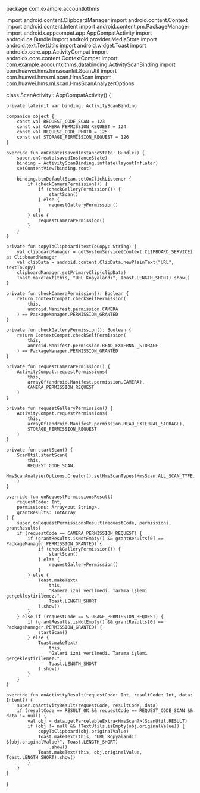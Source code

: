 package com.example.accountkithms

import android.content.ClipboardManager
import android.content.Context
import android.content.Intent
import android.content.pm.PackageManager
import androidx.appcompat.app.AppCompatActivity
import android.os.Bundle
import android.provider.MediaStore
import android.text.TextUtils
import android.widget.Toast
import androidx.core.app.ActivityCompat
import androidx.core.content.ContextCompat
import com.example.accountkithms.databinding.ActivityScanBinding
import com.huawei.hms.hmsscankit.ScanUtil
import com.huawei.hms.ml.scan.HmsScan
import com.huawei.hms.ml.scan.HmsScanAnalyzerOptions

class ScanActivity : AppCompatActivity() {

    private lateinit var binding: ActivityScanBinding

    companion object {
        const val REQUEST_CODE_SCAN = 123
        const val CAMERA_PERMISSION_REQUEST = 124
        const val REQUEST_CODE_PHOTO = 125
        const val STORAGE_PERMISSION_REQUEST = 126
    }

    override fun onCreate(savedInstanceState: Bundle?) {
        super.onCreate(savedInstanceState)
        binding = ActivityScanBinding.inflate(layoutInflater)
        setContentView(binding.root)

        binding.btnDefaultScan.setOnClickListener {
            if (checkCameraPermission()) {
                if (checkGalleryPermission()) {
                    startScan()
                } else {
                    requestGalleryPermission()
                }
            } else {
                requestCameraPermission()
            }
        }
    }

    private fun copyToClipboard(textToCopy: String) {
        val clipboardManager = getSystemService(Context.CLIPBOARD_SERVICE) as ClipboardManager
        val clipData = android.content.ClipData.newPlainText("URL", textToCopy)
        clipboardManager.setPrimaryClip(clipData)
        Toast.makeText(this, "URL Kopyalandı", Toast.LENGTH_SHORT).show()
    }

    private fun checkCameraPermission(): Boolean {
        return ContextCompat.checkSelfPermission(
            this,
            android.Manifest.permission.CAMERA
        ) == PackageManager.PERMISSION_GRANTED
    }

    private fun checkGalleryPermission(): Boolean {
        return ContextCompat.checkSelfPermission(
            this,
            android.Manifest.permission.READ_EXTERNAL_STORAGE
        ) == PackageManager.PERMISSION_GRANTED
    }

    private fun requestCameraPermission() {
        ActivityCompat.requestPermissions(
            this,
            arrayOf(android.Manifest.permission.CAMERA),
            CAMERA_PERMISSION_REQUEST
        )
    }

    private fun requestGalleryPermission() {
        ActivityCompat.requestPermissions(
            this,
            arrayOf(android.Manifest.permission.READ_EXTERNAL_STORAGE),
            STORAGE_PERMISSION_REQUEST
        )
    }

    private fun startScan() {
        ScanUtil.startScan(
            this,
            REQUEST_CODE_SCAN,
            HmsScanAnalyzerOptions.Creator().setHmsScanTypes(HmsScan.ALL_SCAN_TYPE).create()
        )
    }

    override fun onRequestPermissionsResult(
        requestCode: Int,
        permissions: Array<out String>,
        grantResults: IntArray
    ) {
        super.onRequestPermissionsResult(requestCode, permissions, grantResults)
        if (requestCode == CAMERA_PERMISSION_REQUEST) {
            if (grantResults.isNotEmpty() && grantResults[0] == PackageManager.PERMISSION_GRANTED) {
                if (checkGalleryPermission()) {
                    startScan()
                } else {
                    requestGalleryPermission()
                }
            } else {
                Toast.makeText(
                    this,
                    "Kamera izni verilmedi. Tarama işlemi gerçekleştirilemez.",
                    Toast.LENGTH_SHORT
                ).show()
            }
        } else if (requestCode == STORAGE_PERMISSION_REQUEST) {
            if (grantResults.isNotEmpty() && grantResults[0] == PackageManager.PERMISSION_GRANTED) {
                startScan()
            } else {
                Toast.makeText(
                    this,
                    "Galeri izni verilmedi. Tarama işlemi gerçekleştirilemez.",
                    Toast.LENGTH_SHORT
                ).show()
            }
        }
    }

    override fun onActivityResult(requestCode: Int, resultCode: Int, data: Intent?) {
        super.onActivityResult(requestCode, resultCode, data)
        if (resultCode == RESULT_OK && requestCode == REQUEST_CODE_SCAN && data != null) {
            val obj = data.getParcelableExtra<HmsScan?>(ScanUtil.RESULT)
            if (obj != null && !TextUtils.isEmpty(obj.originalValue)) {
                copyToClipboard(obj.originalValue)
                Toast.makeText(this, "URL Kopyalandı: ${obj.originalValue}", Toast.LENGTH_SHORT)
                    .show()
                Toast.makeText(this, obj.originalValue, Toast.LENGTH_SHORT).show()
            }
        }
    }
}
